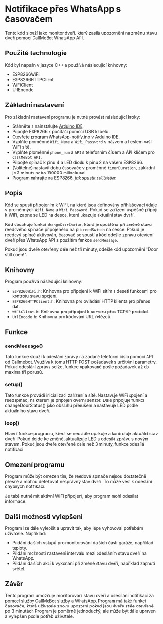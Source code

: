 # Notifikace přes WhatsApp s časovačem

Tento kód slouží jako monitor dveří, který zasílá upozornění na změnu stavu dveří pomocí CallMeBot WhatsApp API. 

## Použité technologie

Kód byl napsán v jazyce C++ a používá následující knihovny:
- ESP8266WiFi
- ESP8266HTTPClient
- WiFiClient
- UrlEncode

## Základní nastavení

Pro základní nastavení programu je nutné provést následující kroky:

- Stáhněte a nainstalujte [Arduino IDE](https://www.arduino.cc/en/software).
- Připojte ESP8266 k počítači pomocí USB kabelu.
- Otevřete program WhatsApp-notify.ino v Arduino IDE.
- Vyplňte proměnné `Wifi_Name` a `Wifi_Password` s názvem a heslem vaší WiFi sítě.
- Vyplňte proměnné `phone_num` a `API` s telefonním číslem a API klíčem pro `CallMeBot API`.
- Připojte spínač k pinu 4 a LED diodu k pinu 2 na vašem ESP8266.
- (Volitelné) nastavit dobu časovače v proměnné `timerDuration`, základní je 3 minuty nebo 180000 milisekund
- Program nahrajte na ESP8266.
*[jak spustit `CallMeBot`](https://www.callmebot.com/blog/free-api-whatsapp-messages/)*

## Popis 

Kód se spustí připojením k WiFi, na které jsou definovány přihlašovací údaje v proměnných `Wifi_Name` a `Wifi_Password`. Pokud se zařízení úspěšně připojí k WiFi, zapne se LED na desce, která ukazuje aktuální stav dveří. 

Kód obsahuje funkci `changeDoorStatus`, která je spuštěna při změně stavu reedového spínače připojeného na pin `reedSwitch` na desce. Pokud je reedový spínač aktivován, časovač se spustí a kód odešle zprávu otevření dveří přes WhatsApp API s použitím funkce `sendMessage`.

Pokud jsou dveře otevřeny déle než tři minuty, odešle kód upozornění "Door still open!".

## Knihovny
Program používá následující knihovny:
- `ESP8266WiFi.h`: Knihovna pro připojení k WiFi sítím s deseti funkcemi pro kontrolu stavu spojení.
- `ESP8266HTTPClient.h`: Knihovna pro ovládání HTTP klienta pro přenos dat.
- `WiFiClient.h`: Knihovna pro připojení k serveru přes TCP/IP protokol.
- `UrlEncode.h`: Knihovna pro kódování URL řetězců.

## Funkce

### sendMessage()
Tato funkce slouží k odeslání zprávy na zadané telefonní číslo pomocí API od Callmebot. Využívá k tomu HTTP POST požadavek s určitými parametry. Pokud odeslání zprávy selže, funkce opakovaně pošle požadavek až do maxima tří pokusů.

### setup()
Tato funkce provádí inicializaci zařízení a sítě. Nastavuje WiFi spojení a reedspínač, na kterém je připojen dveřní senzor. Dále připojuje funkci changeDoorStatus() jako obsluhu přerušení a nastavuje LED podle aktuálního stavu dveří.

### loop()
Hlavní funkce programu, která se neustále opakuje a kontroluje aktuální stav dveří. Pokud dojde ke změně, aktualizuje LED a odesílá zprávu s novým stavem. Pokud jsou dveře otevřené déle než 3 minuty, funkce odesílá notifikaci

## Omezení programu

Program může být omezen tím, že reedové spínače nejsou dostatečně přesné a mohou detekovat nesprávný stav dveří. To může vést k odeslání chybných notifikací.

Je také nutné mít aktivní WiFi připojení, aby program mohl odesílat informace.

## Další možnosti vylepšení

Program lze dále vylepšit a upravit tak, aby lépe vyhovoval potřebám uživatele. Například:

- Přidání dalších vstupů pro monitorování dalších částí garáže, například teploty.
- Přidání možnosti nastavení intervalu mezi odesláním stavu dveří na WhatsApp.
- Přidání dalších akcí k vykonání při změně stavu dveří, například zapnutí světel.

## Závěr

Tento program umožňuje monitorování stavu dveří a odesílání notifikací za pomocí služby CallMeBot služby a WhatsApp. Program má také funkci časovače, která uživatele znovu upozorní pokud jsou dveře stále otevřené po 3 minutách Program je poměrně jednoduchý, ale může být dále upraven a vylepšen podle potřeb uživatele.